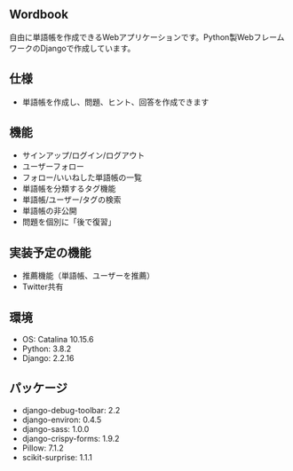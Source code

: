 ## Wordbook
自由に単語帳を作成できるWebアプリケーションです。Python製WebフレームワークのDjangoで作成しています。

## 仕様
- 単語帳を作成し、問題、ヒント、回答を作成できます

## 機能
- サインアップ/ログイン/ログアウト
- ユーザーフォロー
- フォロー/いいねした単語帳の一覧
- 単語帳を分類するタグ機能
- 単語帳/ユーザー/タグの検索
- 単語帳の非公開
- 問題を個別に「後で復習」

## 実装予定の機能
- 推薦機能（単語帳、ユーザーを推薦）
- Twitter共有

## 環境
- OS: Catalina 10.15.6
- Python: 3.8.2
- Django: 2.2.16

## パッケージ
- django-debug-toolbar: 2.2
- django-environ: 0.4.5
- django-sass: 1.0.0
- django-crispy-forms: 1.9.2
- Pillow: 7.1.2
- scikit-surprise: 1.1.1
